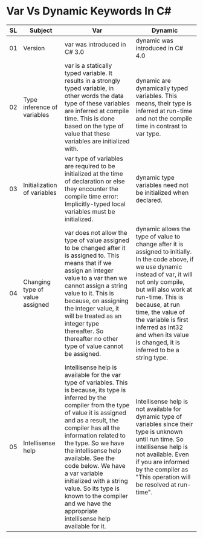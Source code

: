 # Var Vs Dynamic Keywords In C#

| SL | Subject | Var | Dynamic |
| ------ | ------- | ------- | ------- |
|01|Version|var was introduced in C# 3.0|dynamic was introduced in C# 4.0|
|02|Type inference of variables|var is a statically typed variable. It results in a strongly typed variable, in other words the data type of these variables are inferred at compile time. This is done based on the type of value that these variables are initialized with.|dynamic are dynamically typed variables. This means, their type is inferred at run-time and not the compile time in contrast to var type.|
|03|Initialization of variables|var type of variables are required to be initialized at the time of declaration or else they encounter the compile time error: Implicitly-typed local variables must be initialized.|dynamic type variables need not be initialized when declared.|
|04|Changing type of value assigned|var does not allow the type of value assigned to be changed after it is assigned to. This means that if we assign an integer value to a var then we cannot assign a string value to it. This is because, on assigning the integer value, it will be treated as an integer type thereafter. So thereafter no other type of value cannot be assigned.|dynamic allows the type of value to change after it is assigned to initially. In the code above, if we use dynamic instead of var, it will not only compile, but will also work at run-time. This is because, at run time, the value of the variable is first inferred as Int32 and when its value is changed, it is inferred to be a string type.|
|05|Intellisense help|Intellisense help is available for the var type of variables. This is because, its type is inferred by the compiler from the type of value it is assigned and as a result, the compiler has all the information related to the type. So we have the intellisense help available. See the code below. We have a var variable initialized with a string value. So its type is known to the compiler and we have the appropriate intellisense help available for it.|Intellisense help is not available for dynamic type of variables since their type is unknown until run time. So intellisense help is not available. Even if you are informed by the compiler as "This operation will be resolved at run-time".|
